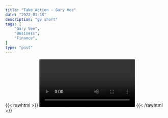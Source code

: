 ```yaml
---
title: "Take Action - Gary Vee"
date: "2022-01-18"
description: "gv short"
tags: [
    "Gary Vee",
    "Business",
    "Finance",
]
type: "post"
---
```

{{< rawhtml >}}
    <video width="auto" height="auto" controls>
        <source src="https://clips.dev00ps.com/Gary%20Vee/taking_action_vs_keeping_researching.mp4" type="video/mp4"> 
    </video>
{{< /rawhtml >}}